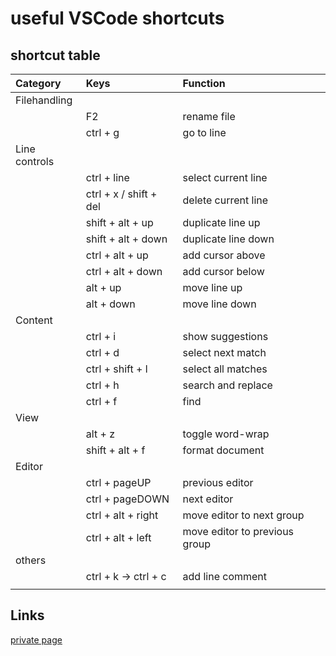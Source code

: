 # useful VSCode shortcuts

## shortcut table

| Category      | Keys                   | Function                      |
| :------------ | :--------------------- | :---------------------------- |
| Filehandling  |                        |                               |
|               | F2                     | rename file                   |
|               | ctrl + g               | go to line                    |
| Line controls |                        |                               |
|               | ctrl + line            | select current line           |
|               | ctrl + x / shift + del | delete current line           |
|               | shift + alt + up       | duplicate line up             |
|               | shift + alt + down     | duplicate line down           |
|               | ctrl + alt + up        | add cursor above              |
|               | ctrl + alt + down      | add cursor below              |
|               | alt + up               | move line up                  |
|               | alt + down             | move line down                |
| Content       |                        |                               |
|               | ctrl + i               | show suggestions              |
|               | ctrl + d               | select next match             |
|               | ctrl + shift + l       | select all matches            |
|               | ctrl + h               | search and replace            |
|               | ctrl + f               | find                          |
| View          |                        |                               |
|               | alt + z                | toggle word-wrap              |
|               | shift + alt + f        | format document               |
| Editor        |                        |                               |
|               | ctrl + pageUP          | previous editor               |
|               | ctrl + pageDOWN        | next editor                   |
|               | ctrl + alt + right     | move editor to next group     |
|               | ctrl + alt + left      | move editor to previous group |
| others        |                        |                               |
|               | ctrl + k -> ctrl + c   | add line comment              |
|               |                        |                               |

## Links

[private page](https://github.com/chraebsli/templates/blob/master/sonstige/VSC-shortcuts.md)
